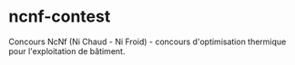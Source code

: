 # ncnf-contest
Concours NcNf (Ni Chaud - Ni Froid) - concours d'optimisation thermique pour l'exploitation de bâtiment.  
